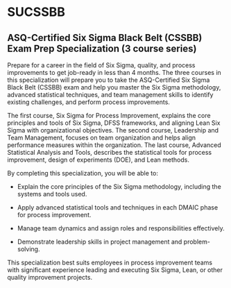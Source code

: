 # SUCSSBB
## ASQ-Certified Six Sigma Black Belt (CSSBB) Exam Prep Specialization (3 course series)

Prepare for a career in the field of Six Sigma, quality, and process improvements to get job-ready in less than 4 months. The three courses in this specialization will prepare you to take the ASQ-Certified Six Sigma Black Belt (CSSBB) exam and help you master the Six Sigma methodology, advanced statistical techniques, and team management skills to identify existing challenges, and perform process improvements.

The first course, Six Sigma for Process Improvement, explains the core principles and tools of Six Sigma, DFSS frameworks, and aligning Lean Six Sigma with organizational objectives. The second course, Leadership and Team Management, focuses on team organization and helps align performance measures within the organization. The last course, Advanced Statistical Analysis and Tools, describes the statistical tools for process improvement, design of experiments (DOE), and Lean methods.

By completing this specialization, you will be able to:

- Explain the core principles of the Six Sigma methodology, including the systems and tools used. 

- Apply advanced statistical tools and techniques in each DMAIC phase for process improvement. 

- Manage team dynamics and assign roles and responsibilities effectively. 

- Demonstrate leadership skills in project management and problem-solving. 

This specialization best suits employees in process improvement teams with significant experience leading and executing Six Sigma, Lean, or other quality improvement projects.
